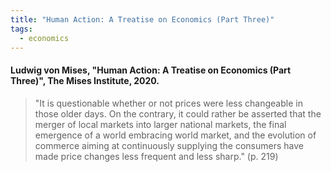 ```yaml
---
title: "Human Action: A Treatise on Economics (Part Three)"
tags:
  - economics
---
```


#### Ludwig von Mises, "Human Action: A Treatise on Economics (Part Three)", The Mises Institute, 2020.

> "It is questionable whether or not prices were less changeable in those older days. On the contrary, it could rather be asserted that the merger of local markets into larger national markets, the final emergence of a world embracing world market, and the evolution of commerce aiming at continuously supplying the consumers have made price changes less frequent and less sharp." (p. 219)
